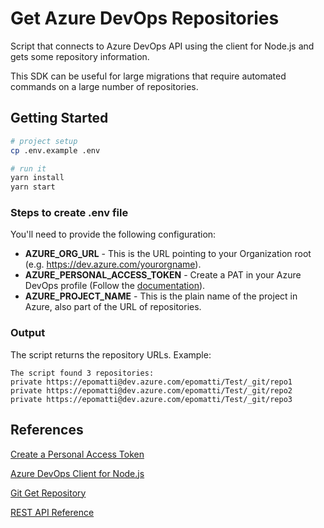 # Get Azure DevOps Repositories



Script that connects to Azure DevOps API using the client for Node.js and gets some repository information.

This SDK can be useful for large migrations that require automated commands on a large number of repositories.

## Getting Started

```sh
# project setup
cp .env.example .env

# run it
yarn install
yarn start
```

### Steps to create .env file

You'll need to provide the following configuration:

- **AZURE_ORG_URL** - This is the URL pointing to your Organization root (e.g. https://dev.azure.com/yourorgname).
- **AZURE_PERSONAL_ACCESS_TOKEN** - Create a PAT in your Azure DevOps profile (Follow the [documentation](https://docs.microsoft.com/en-us/azure/devops/organizations/accounts/use-personal-access-tokens-to-authenticate?view=azure-devops)).
- **AZURE_PROJECT_NAME** - This is the plain name of the project in Azure, also part of the URL of repositories.

### Output

The script returns the repository URLs. Example:

```
The script found 3 repositories:
private https://epomatti@dev.azure.com/epomatti/Test/_git/repo1
private https://epomatti@dev.azure.com/epomatti/Test/_git/repo2
private https://epomatti@dev.azure.com/epomatti/Test/_git/repo3
```

## References

[Create a Personal Access Token](https://docs.microsoft.com/en-us/azure/devops/organizations/accounts/use-personal-access-tokens-to-authenticate?view=azure-devops)

[Azure DevOps Client for Node.js](https://github.com/microsoft/azure-devops-node-api)

[Git Get Repository](https://docs.microsoft.com/en-us/rest/api/azure/devops/git/repositories/get?view=azure-devops-rest-4.1&viewFallbackFrom=azure-devops-rest-5.1#gitrepository)

[REST API Reference](https://docs.microsoft.com/en-us/rest/api/azure/devops/git/repositories/list?view=azure-devops-rest-5.1)
